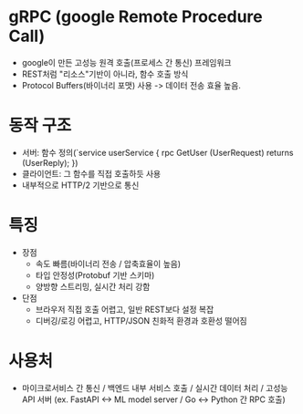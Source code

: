 # gRPC (google Remote Procedure Call)
- google이 만든 고성능 원격 호출(프로세스 간 통신) 프레임워크
- REST처럼 "리소스"기반이 아니라, 함수 호출 방식
- Protocol Buffers(바이너리 포맷) 사용 -> 데이터 전송 효율 높음.

# 동작 구조
- 서버: 함수 정의(`service userService { rpc GetUser (UserRequest) returns (UserReply); })
- 클라이언트: 그 함수를 직접 호출하듯 사용
- 내부적으로 HTTP/2 기반으로 통신


# 특징
- 장점
	- 속도 빠름(바이너리 전송 / 압축효율이 높음)
	- 타입 안정성(Protobuf 기반 스키마)
	- 양방향 스트리밍, 실시간 처리 강함
- 단점
	- 브라우저 직접 호출 어렵고, 일반 REST보다 설정 복잡
	- 디버깅/로깅 어렵고, HTTP/JSON 친화적 환경과 호환성 떨어짐

# 사용처
- 마이크로서비스 간 통신 / 백엔드 내부 서비스 호출 / 실시간 데이터 처리 / 고성능 API 서버
  (ex. FastAPI <-> ML model server / Go <-> Python 간 RPC 호출)

